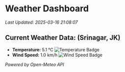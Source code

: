 
# Weather Dashboard

_Last Updated: 2025-03-16 21:08:07_

## Current Weather Data: (Srinagar, JK)
- **Temperature:** 5.1 °C ![Temperature Badge](https://img.shields.io/badge/Temperature-Low%20Temp-blue)
- **Wind Speed:** 1.0 km/h ![Wind Speed Badge](https://img.shields.io/badge/Wind%20Speed-Light%20Wind-blue)

*Powered by Open-Meteo API*
